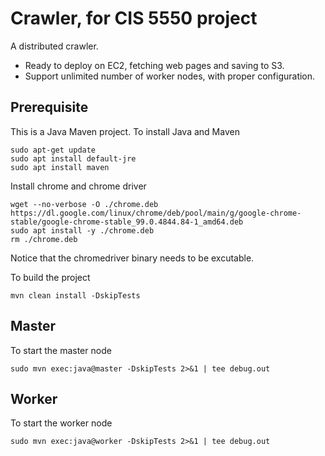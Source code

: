 # Crawler, for CIS 5550 project

A distributed crawler. 
* Ready to deploy on EC2, fetching web pages and saving to S3.
* Support unlimited number of worker nodes, with proper configuration.

## Prerequisite
This is a Java Maven project. To install Java and Maven
```
sudo apt-get update
sudo apt install default-jre
sudo apt install maven
```

Install chrome and chrome driver
```
wget --no-verbose -O ./chrome.deb https://dl.google.com/linux/chrome/deb/pool/main/g/google-chrome-stable/google-chrome-stable_99.0.4844.84-1_amd64.deb
sudo apt install -y ./chrome.deb
rm ./chrome.deb
```
Notice that the chromedriver binary needs to be excutable.

To build the project
```
mvn clean install -DskipTests
```

## Master
To start the master node
```
sudo mvn exec:java@master -DskipTests 2>&1 | tee debug.out
```

## Worker
To start the worker node
```
sudo mvn exec:java@worker -DskipTests 2>&1 | tee debug.out
```
